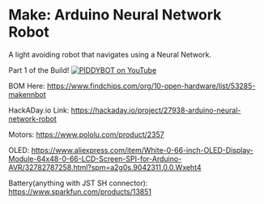# Make: Arduino Neural Network Robot
A light avoiding robot that navigates using a Neural Network.

Part 1 of the Build!
[![PIDDYBOT on YouTube](https://img.youtube.com/vi/0D5lcNIEa24/0.jpg)](https://youtu.be/0D5lcNIEa24)

BOM Here: https://www.findchips.com/org/10-open-hardware/list/53285-makennbot

HackADay.io Link: https://hackaday.io/project/27938-arduino-neural-network-robot

Motors: https://www.pololu.com/product/2357

OLED: https://www.aliexpress.com/item/White-0-66-inch-OLED-Display-Module-64x48-0-66-LCD-Screen-SPI-for-Arduino-AVR/32782787258.html?spm=a2g0s.9042311.0.0.Wxeht4

Battery(anything with JST SH connector): https://www.sparkfun.com/products/13851


